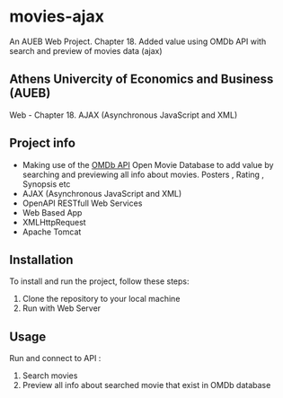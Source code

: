 # movies-ajax
An AUEB  Web Project. Chapter 18. Added value using OMDb API with search and preview of movies data (ajax)

## Athens Univercity of Economics and Business (AUEB)
Web - Chapter 18. AJAX (Asynchronous JavaScript and XML)

## Project info
- Making use of the [OMDb API](https://www.omdbapi.com/) Open Movie Database to add value by searching and previewing all info about movies. Posters , Rating , Synopsis etc
- AJAX (Asynchronous JavaScript and XML)
- OpenAPI RESTfull Web Services
- Web Based App
- XMLHttpRequest
- Apache Tomcat

## Installation
To install and run the project, follow these steps:
1. Clone the repository to your local machine
2. Run with Web Server

## Usage
Run and connect to API : 
1. Search movies
2. Preview all info about searched movie that exist in OMDb database
